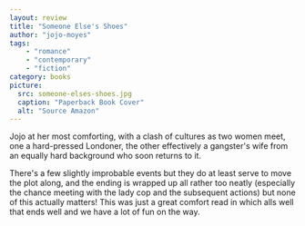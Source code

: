 ```yaml
---
layout: review
title: "Someone Else's Shoes"
author: "jojo-moyes"
tags:
    - "romance"
    - "contemporary"
    - "fiction"
category: books
picture:
  src: someone-elses-shoes.jpg
  caption: "Paperback Book Cover"
  alt: "Source Amazon"
---
```


Jojo at her most comforting, with a clash of cultures as two women meet, one a hard-pressed Londoner,
the other effectively a gangster's wife from an equally hard background who soon returns to it.

There's a few slightly improbable events but they do at least serve to move the plot along, and the
ending is wrapped up all rather too neatly (especially the chance meeting with the lady cop and 
the subsequent actions) but none of this actually matters! This was just a great comfort read
in which alls well that ends well and we have a lot of fun on the way.